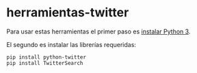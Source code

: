 # herramientas-twitter

Para usar estas herramientas el primer paso es [instalar Python 3](https://www.python.org/downloads/).

El segundo es instalar las librerías requeridas:

```
pip install python-twitter
pip install TwitterSearch
```
